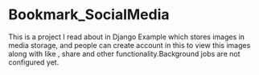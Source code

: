# Bookmark_SocialMedia
This is a project I read about in Django Example which stores images in media storage, and people can create account in this to view this images along with like , share and other functionality.Background jobs are not configured yet.
